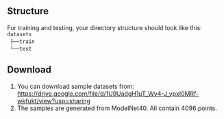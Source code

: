## Structure
For training and testing, your directory structure should look like this:  
`datasets` <br/>
 `├──train`  <br/>
 `└──test`  <br/>

## Download
1. You can download sample datasets from:
   https://drive.google.com/file/d/1U9UadgH1uT_Wy4-J_ypxI0MRf-wkfukt/view?usp=sharing
3. The samples are generated from ModelNet40. All contain 4096 points.
